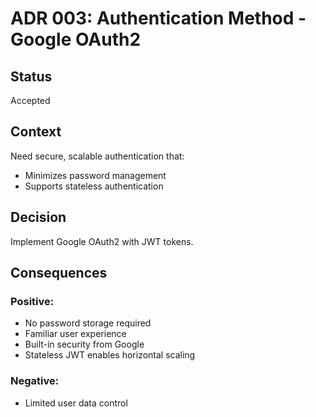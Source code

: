 # ADR 003: Authentication Method - Google OAuth2

## Status
Accepted

## Context
Need secure, scalable authentication that:
- Minimizes password management 
- Supports stateless authentication

## Decision
Implement Google OAuth2 with JWT tokens.

## Consequences
### Positive:
- No password storage required
- Familiar user experience
- Built-in security from Google
- Stateless JWT enables horizontal scaling

### Negative: 
- Limited user data control 